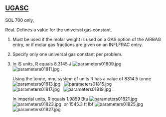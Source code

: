 ## [UGASC](https://nexus.hexagon.com/documentationcenter/bundle/MSC_Nastran_2022.4/page/Nastran_Combined_Book/qrg/parameters/TOC.UGASC.xhtml)

SOL 700 only,

Real. Defines a value for the universal gas constant.

1. Must be used if the molar weight is used on a GAS option of the AIRBAG entry, or if molar gas fractions are given on an INFLFRAC entry.

2. Specify only one universal gas constant per problem.

3. In IS units, R equals 8.3145 J  ![parameters01809.jpg](https://help-be.hexagonmi.com/bundle/MSC_Nastran_2022.4/page/Nastran_Combined_Book/qrg/parameters/../../../assets/parameters01809.jpg?_LANG=enus)   ![parameters01811.jpg](https://help-be.hexagonmi.com/bundle/MSC_Nastran_2022.4/page/Nastran_Combined_Book/qrg/parameters/../../../assets/parameters01811.jpg?_LANG=enus) .

     Using the tonne, mm, system of units R has a value of 8314.5 tonne  ![parameters01813.jpg](https://help-be.hexagonmi.com/bundle/MSC_Nastran_2022.4/page/Nastran_Combined_Book/qrg/parameters/../../../assets/parameters01813.jpg?_LANG=enus)   ![parameters01815.jpg](https://help-be.hexagonmi.com/bundle/MSC_Nastran_2022.4/page/Nastran_Combined_Book/qrg/parameters/../../../assets/parameters01815.jpg?_LANG=enus)   ![parameters01817.jpg](https://help-be.hexagonmi.com/bundle/MSC_Nastran_2022.4/page/Nastran_Combined_Book/qrg/parameters/../../../assets/parameters01817.jpg?_LANG=enus)   ![parameters01819.jpg](https://help-be.hexagonmi.com/bundle/MSC_Nastran_2022.4/page/Nastran_Combined_Book/qrg/parameters/../../../assets/parameters01819.jpg?_LANG=enus) .

     In imperial units, R equals 1.9859 Btu  ![parameters01821.jpg](https://help-be.hexagonmi.com/bundle/MSC_Nastran_2022.4/page/Nastran_Combined_Book/qrg/parameters/../../../assets/parameters01821.jpg?_LANG=enus)   ![parameters01823.jpg](https://help-be.hexagonmi.com/bundle/MSC_Nastran_2022.4/page/Nastran_Combined_Book/qrg/parameters/../../../assets/parameters01823.jpg?_LANG=enus)  or 1545.3 ft lbf  ![parameters01825.jpg](https://help-be.hexagonmi.com/bundle/MSC_Nastran_2022.4/page/Nastran_Combined_Book/qrg/parameters/../../../assets/parameters01825.jpg?_LANG=enus)   ![parameters01827.jpg](https://help-be.hexagonmi.com/bundle/MSC_Nastran_2022.4/page/Nastran_Combined_Book/qrg/parameters/../../../assets/parameters01827.jpg?_LANG=enus)

